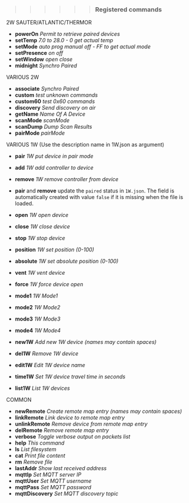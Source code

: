 > > > > > > ### Registered commands
2W SAUTER/ATLANTIC/THERMOR
- **powerOn**     _Permit to retrieve paired devices_
- **setTemp**     _7.0 to 28.0 - 0 get actual temp_
- **setMode**     _auto prog manual off - FF to get actual mode_
- **setPresence** _on off_
- **setWindow**   _open close_
- **midnight**    _Synchro Paired_

VARIOUS 2W
- **associate**   _Synchro Paired_
- **custom**      _test unknown commands_
- **custom60**    _test 0x60 commands_
- **discovery**   _Send discovery on air_
- **getName**     _Name Of A Device_
- **scanMode**    _scanMode_
- **scanDump**    _Dump Scan Results_
- **pairMode**    _pairMode_

VARIOUS 1W (Use the description name in 1W.json as argument)
- **pair**      _1W put device in pair mode_
- **add**       _1W add controller to device_
- **remove**    _1W remove controller from device_

- **pair** and **remove** update the `paired` status in `1W.json`. The field is automatically created with value `false` if it is missing when the file is loaded.

- **open**      _1W open device_
- **close**     _1W close device_
- **stop**      _1W stop device_
- **position**  _1W set position (0-100)_
- **absolute**  _1W set absolute position (0-100)_
- **vent**      _1W vent device_
- **force**     _1W force device open_
- **mode1**     _1W Mode1_
- **mode2**     _1W Mode2_
- **mode3**     _1W Mode3_
- **mode4**     _1W Mode4_
- **new1W**    _Add new 1W device (names may contain spaces)_
- **del1W**    _Remove 1W device_
- **edit1W**   _Edit 1W device name_
- **time1W**   _Set 1W device travel time in seconds_
- **list1W**   _List 1W devices_

COMMON
- **newRemote** _Create remote map entry (names may contain spaces)_
- **linkRemote** _Link device to remote map entry_
- **unlinkRemote** _Remove device from remote map entry_
- **delRemote** _Remove remote map entry_
- **verbose**   _Toggle verbose output on packets list_
- **help**      _This command_
- **ls**        _List filesystem_
- **cat**       _Print file content_
- **rm**        _Remove file_
- **lastAddr**  _Show last received address_
- **mqttIp**    _Set MQTT server IP_
- **mqttUser**  _Set MQTT username_
- **mqttPass**  _Set MQTT password_
- **mqttDiscovery** _Set MQTT discovery topic_
